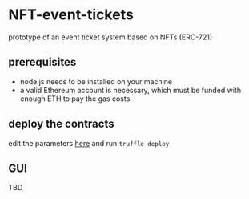 # NFT-event-tickets
prototype of an event ticket system based on NFTs (ERC-721)

## prerequisites

* node.js needs to be installed on your machine
* a valid Ethereum account is necessary, which must be funded with enough ETH to pay the gas costs

## deploy the contracts

edit the parameters [here](NFT-event-tickets/blob/master/migrations/2_deploy_contracts.js)
and run `truffle deploy`

## GUI 

TBD

